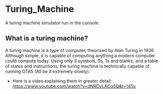 # Turing_Machine
A turing machine simulator run in the console.
## What is a turing machine?
A turing machine is a type of computer, theorised by Alan Turing in 1936. Although simple, it is capable of computing anything a modern computer could compute today. Using only 3 symbols, 0s, 1s and blanks, and a table of states and instructions, the turing machine is technically capable of running GTA5 (All be it extremely slowly). 
- Here is a video explaining them in greater detail: https://www.youtube.com/watch?v=dNRDvLACg5Q&t=145s
